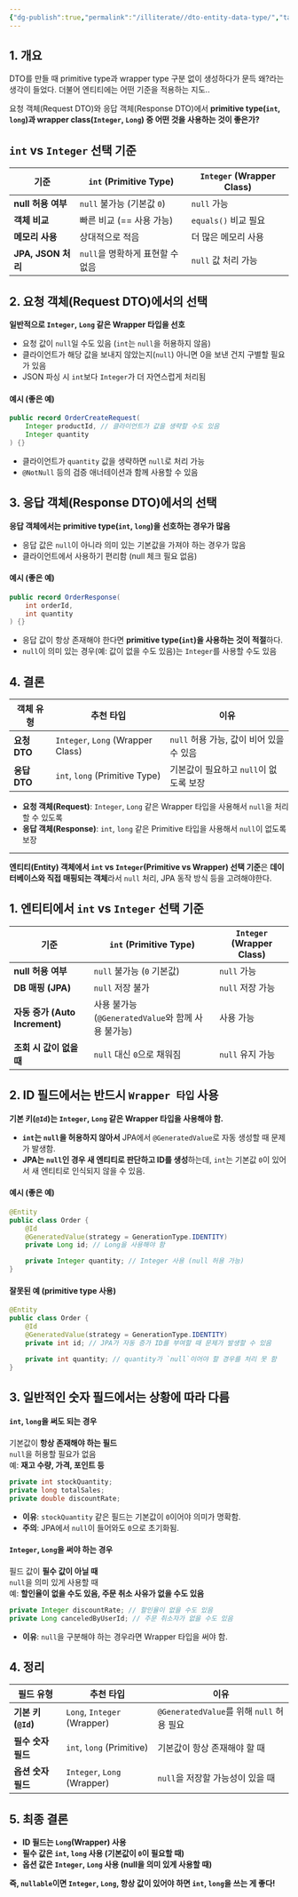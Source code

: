 ```yaml
---
{"dg-publish":true,"permalink":"/illiterate//dto-entity-data-type/","tags":["type","dto","entity"],"noteIcon":"","created":"2025-03-21T23:52:00","updated":"2025-03-23T17:47:50+09:00"}
---
```


## 1. 개요

DTO를 만들 때 primitive type과 wrapper type 구분 없이 생성하다가 문득 왜?라는 생각이 들었다.
더불어 엔티티에는 어떤 기준을 적용하는 지도..

요청 객체(Request DTO)와 응답 객체(Response DTO)에서 **primitive type(`int`, `long`)과 wrapper class(`Integer`, `Long`) 중 어떤 것을 사용하는 것이 좋은가?**

## `int` vs `Integer` 선택 기준

| 기준               | `int` (Primitive Type) | `Integer` (Wrapper Class) |
| ---------------- | ---------------------- | ------------------------- |
| **null 허용 여부**   | `null` 불가능 (기본값 `0`)   | `null` 가능                 |
| **객체 비교**        | 빠른 비교 (== 사용 가능)       | `equals()` 비교 필요          |
| **메모리 사용**       | 상대적으로 적음               | 더 많은 메모리 사용               |
| **JPA, JSON 처리** | `null`을 명확하게 표현할 수 없음  | `null` 값 처리 가능            |

## 2. 요청 객체(Request DTO)에서의 선택

**일반적으로 `Integer`, `Long` 같은 Wrapper 타입을 선호**  

- 요청 값이 `null`일 수도 있음 (`int`는 `null`을 허용하지 않음)
- 클라이언트가 해당 값을 보내지 않았는지(`null`) 아니면 0을 보낸 건지 구별할 필요가 있음
- JSON 파싱 시 `int`보다 `Integer`가 더 자연스럽게 처리됨

#### 예시 (좋은 예)

```java
public record OrderCreateRequest(
    Integer productId, // 클라이언트가 값을 생략할 수도 있음
    Integer quantity
) {}
```

- 클라이언트가 `quantity` 값을 생략하면 `null`로 처리 가능
- `@NotNull` 등의 검증 애너테이션과 함께 사용할 수 있음

## 3. 응답 객체(Response DTO)에서의 선택

**응답 객체에서는 primitive type(`int`, `long`)을 선호하는 경우가 많음**  

- 응답 값은 `null`이 아니라 의미 있는 기본값을 가져야 하는 경우가 많음
- 클라이언트에서 사용하기 편리함 (null 체크 필요 없음)

#### 예시 (좋은 예)

```java
public record OrderResponse(
    int orderId,
    int quantity
) {}
```

- 응답 값이 항상 존재해야 한다면 **primitive type(`int`)을 사용하는 것이 적절**하다.
- `null`이 의미 있는 경우(예: 값이 없을 수도 있음)는 `Integer`를 사용할 수도 있음

## 4. 결론

| 객체 유형      | 추천 타입                             | 이유                          |
| ---------- | --------------------------------- | --------------------------- |
| **요청 DTO** | `Integer`, `Long` (Wrapper Class) | `null` 허용 가능, 값이 비어 있을 수 있음 |
| **응답 DTO** | `int`, `long` (Primitive Type)    | 기본값이 필요하고 `null`이 없도록 보장    |

- **요청 객체(Request)**: `Integer`, `Long` 같은 Wrapper 타입을 사용해서 `null`을 처리할 수 있도록
- **응답 객체(Response)**: `int`, `long` 같은 Primitive 타입을 사용해서 `null`이 없도록 보장

---

**엔티티(Entity) 객체에서 `int` vs `Integer`(Primitive vs Wrapper) 선택 기준**은 **데이터베이스와 직접 매핑되는 객체**라서 `null` 처리, JPA 동작 방식 등을 고려해야한다.

## 1. 엔티티에서 `int` vs `Integer` 선택 기준

| 기준                         | `int` (Primitive Type)                | `Integer` (Wrapper Class) |
| -------------------------- | ------------------------------------- | ------------------------- |
| **null 허용 여부**             | `null` 불가능 (`0` 기본값)                  | `null` 가능                 |
| **DB 매핑 (JPA)**            | `null` 저장 불가                          | `null` 저장 가능              |
| **자동 증가 (Auto Increment)** | 사용 불가능 (`@GeneratedValue`와 함께 사용 불가능) | 사용 가능                     |
| **조회 시 값이 없을 때**           | `null` 대신 `0`으로 채워짐                   | `null` 유지 가능              |

## 2. ID 필드에서는 반드시 `Wrapper 타입` 사용

**기본 키(`@Id`)는 `Integer`, `Long` 같은 Wrapper 타입을 사용해야 함.**  

- **`int`는 `null`을 허용하지 않아서** JPA에서 `@GeneratedValue`로 자동 생성할 때 문제가 발생함.
- **JPA는 `null`인 경우 새 엔티티로 판단하고 ID를 생성**하는데, `int`는 기본값 `0`이 있어서 새 엔티티로 인식되지 않을 수 있음.

#### 예시 (좋은 예)

```java
@Entity
public class Order {
    @Id
    @GeneratedValue(strategy = GenerationType.IDENTITY)
    private Long id; // Long을 사용해야 함

    private Integer quantity; // Integer 사용 (null 허용 가능)
}
```

#### 잘못된 예 (primitive type 사용)

```java
@Entity
public class Order {
    @Id
    @GeneratedValue(strategy = GenerationType.IDENTITY)
    private int id; // JPA가 자동 증가 ID를 부여할 때 문제가 발생할 수 있음

    private int quantity; // quantity가 `null`이어야 할 경우를 처리 못 함
}
```

## 3. 일반적인 숫자 필드에서는 상황에 따라 다름

#### `int`, `long`을 써도 되는 경우

기본값이 **항상 존재해야 하는 필드**  
`null`을 허용할 필요가 없음  
예: **재고 수량, 가격, 포인트 등**

```java
private int stockQuantity;
private long totalSales;
private double discountRate;
```

- **이유**: `stockQuantity` 같은 필드는 기본값이 `0`이어야 의미가 명확함.
- **주의**: JPA에서 `null`이 들어와도 `0`으로 초기화됨.

#### `Integer`, `Long`을 써야 하는 경우

필드 값이 **필수 값이 아닐 때**  
`null`을 의미 있게 사용할 때  
예: **할인율이 없을 수도 있음, 주문 취소 사유가 없을 수도 있음**

```java
private Integer discountRate; // 할인율이 없을 수도 있음
private Long canceledByUserId; // 주문 취소자가 없을 수도 있음
```

- **이유**: `null`을 구분해야 하는 경우라면 Wrapper 타입을 써야 함.

## 4. 정리

| 필드 유형            | 추천 타입                       | 이유                                 |
| ---------------- | --------------------------- | ---------------------------------- |
| **기본 키 (`@Id`)** | `Long`, `Integer` (Wrapper) | `@GeneratedValue`를 위해 `null` 허용 필요 |
| **필수 숫자 필드**     | `int`, `long` (Primitive)   | 기본값이 항상 존재해야 할 때                   |
| **옵션 숫자 필드**     | `Integer`, `Long` (Wrapper) | `null`을 저장할 가능성이 있을 때              |

## 5. 최종 결론

- **ID 필드는 `Long`(Wrapper) 사용**
- **필수 값은 `int`, `long` 사용 (기본값이 `0`이 필요할 때)**
- **옵션 값은 `Integer`, `Long` 사용 (null을 의미 있게 사용할 때)**

**즉, `nullable`이면 `Integer`, `Long`, 항상 값이 있어야 하면 `int`, `long`을 쓰는 게 좋다!**
